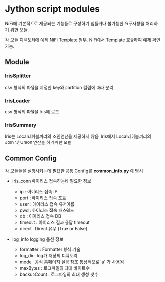 # Jython script modules
NiFi에 기본적으로 제공되는 기능들로 구성하기 힘들거나 불가능한 요구사항을 처리하기 위한 모듈.

각 모듈 디렉토리에 예제 NiFi Template 첨부. NiFi에서 Template 호츌하여 예제 확인 가능.

## Module
### IrisSplitter
csv 형식의 파일을 지정한 key와 partition 컬럼에 따라 분리

### IrisLoader
csv 형식의 파일을 Iris에 로드

### IrisSummary
Iris는 Local테이블끼리의 조인연산을 제공하지 않음. Iris에서 Local테이블끼리의 Join 및 Union 연산을 하기위한 모듈

## Common Config
각 모듈들을 실행시키는데 필요한 공통 Config를 **common_info.py** 에 명시

- iris_conn
아이리스 접속하는데 필요한 정보
  - ip : 아이리스 접속 IP
  - port : 아이리스 접속 포트
  - user : 아이리스 접속 유저이름
  - pwd : 아이리스 접속 패스워드
  - db : 아이리스 접속 DB
  - timeout : 아이리스 결과 응답 timeout
  - direct : Direct 유무 (True or False)

- log_info
logging 옵션 정보
  - formatter : Formatter 형식 기술
  - log_dir : log가 저장되 디렉토리
  - mode : 공식 홈페이지 설명 참조 통상적으로 'a' 가 사용됨
  - maxBytes : 로그파일의 최대 바이트수
  - backupCount : 로그파일의 최대 생성 갯수
